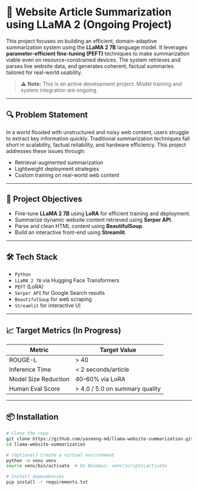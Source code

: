 # 🦙 Website Article Summarization using LLaMA 2 (Ongoing Project)

This project focuses on building an efficient, domain-adaptive summarization system using the **LLaMA 2 7B** language model. It leverages **parameter-efficient fine-tuning (PEFT)** techniques to make summarization viable even on resource-constrained devices. The system retrieves and parses live website data, and generates coherent, factual summaries tailored for real-world usability.

> ⚠️ **Note:** This is an active development project. Model training and system integration are ongoing.

---

## 🔍 Problem Statement

In a world flooded with unstructured and noisy web content, users struggle to extract key information quickly. Traditional summarization techniques fall short in scalability, factual reliability, and hardware efficiency. This project addresses these issues through:

- Retrieval-augmented summarization
- Lightweight deployment strategies
- Custom training on real-world web content

---

## 🚀 Project Objectives

- Fine-tune **LLaMA 2 7B** using **LoRA** for efficient training and deployment.
- Summarize dynamic website content retrieved using **Serper API**.
- Parse and clean HTML content using **BeautifulSoup**.
- Build an interactive front-end using **Streamlit**.

---

## 🛠️ Tech Stack

- `Python`
- `LLaMA 2 7B` via Hugging Face Transformers
- `PEFT` (LoRA)
- `Serper API` for Google Search results
- `BeautifulSoup` for web scraping
- `Streamlit` for interactive UI

---

## 📈 Target Metrics (In Progress)

| Metric                  | Target Value                  |
|------------------------|-------------------------------|
| ROUGE-L                | > 40                          |
| Inference Time         | < 2 seconds/article           |
| Model Size Reduction   | 40–60% via LoRA               |
| Human Eval Score       | > 4.0 / 5.0 on summary quality|

---

## 📦 Installation

```bash
# Clone the repo
git clone https://github.com/yaseeng-md/llama-website-summarization.git
cd llama-website-summarization

# (Optional) Create a virtual environment
python -m venv venv
source venv/bin/activate  # On Windows: venv\Scripts\activate

# Install dependencies
pip install -r requirements.txt
